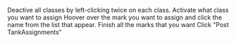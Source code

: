 Deactive all classes by left-clicking twice on each class.
Activate what class you want to assign
Hoover over the mark you want to assign and click the name from the list that appear.
Finish all the marks that you want
Click "Post TankAssignments"
